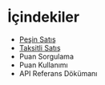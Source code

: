 # İçindekiler
* [Peşin Satış](/docs/pesin_satis.md)
* [Taksitli Satış](/docs/taksitli_satis.md)
* Puan Sorgulama
* Puan Kullanımı
* API Referans Dökümanı